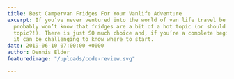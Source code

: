 ```yaml
---
title: Best Campervan Fridges For Your Vanlife Adventure
excerpt: If you’ve never ventured into the world of van life travel before then, you
  probably won’t know that fridges are a bit of a hot topic (or should I say cold
  topic?!). There is just SO much choice and, if you’re a complete beginner, then
  it can be challenging to know where to start.
date: 2019-06-10 07:00:00 +0000
author: Dennis Elder
featuredimage: "/uploads/code-review.svg"

---
```

